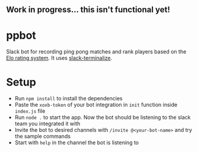 ## Work in progress... this isn't functional yet!

# ppbot

Slack bot for recording ping pong matches and rank players based on the [Elo rating system](https://en.wikipedia.org/wiki/Elo_rating_system). It uses [slack-terminalize](https://www.npmjs.com/package/slack-terminalize "slack terminalize at npm").

# Setup

- Run `npm install` to install the dependencies
- Paste the `xoxb-token` of your bot integration in `init` function inside `index.js` file
- Run `node .` to start the app. Now the bot should be listening to the slack team you integrated it with
- Invite the bot to desired channels with `/invite @<your-bot-name>` and try the sample commands
- Start with `help` in the channel the bot is listening to
